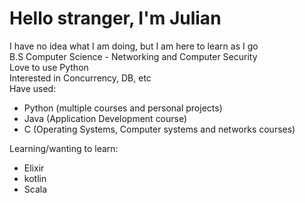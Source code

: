 # Hello stranger, I'm Julian

I have no idea what I am doing, but I am here to learn as I go \
B.S Computer Science - Networking and Computer Security\
Love to use Python \
Interested in Concurrency, DB, etc \
Have used:
+ Python (multiple courses and personal projects)
+ Java (Application Development course)
+ C (Operating Systems, Computer systems and networks courses)
<!--hello there-->
Learning/wanting to learn:
+ Elixir
+ kotlin
+ Scala
